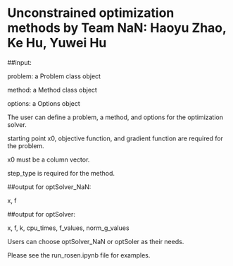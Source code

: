 # Unconstrained optimization methods by Team NaN: Haoyu Zhao, Ke Hu, Yuwei Hu

##input:

problem: a Problem class object

method: a Method class object

options: a Options object

The user can define a problem, a method, and options for the optimization solver.

starting point x0, objective function, and gradient function are required for the problem.

x0 must be a column vector.

step_type is required for the method.

##output for optSolver_NaN:

x, f

##output for optSolver:

x, f, k, cpu_times, f_values, norm_g_values

Users can choose optSolver_NaN or optSoler as their needs.

Please see the run_rosen.ipynb file for examples.
